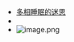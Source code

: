 - [多相睡眠的迷思](https://supermemo.guru/wiki/Polyphasic_sleep_myths)
-
- ![image.png](../assets/image_1645696254146_0.png)
